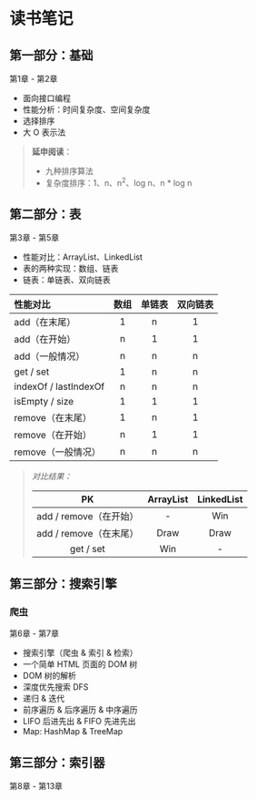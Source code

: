 # 读书笔记

## 第一部分：基础

第1章 - 第2章

* 面向接口编程
* 性能分析：时间复杂度、空间复杂度
* 选择排序
* 大 O 表示法

> **延申阅读**：
>
> * 九种排序算法
> * 复杂度排序：1、n、n<sup>2</sup>、log n、n * log n

## 第二部分：表

第3章 - 第5章

* 性能对比：ArrayList、LinkedList
* 表的两种实现：数组、链表
* 链表：单链表、双向链表

| 性能对比 | 数组 | 单链表 | 双向链表 |
| :----- | :-----: | :-----: | :-----: |
| add（在末尾） | 1 | n | 1 |
| add（在开始） | n | 1 | 1 |
| add（一般情况） | n | n | n |
| get / set | 1 | n | n |
| indexOf / lastIndexOf | n | n | n |
| isEmpty / size | 1 | 1 | 1 |
| remove（在末尾） | 1 | n | 1 |
| remove（在开始） | n | 1 | 1 |
| remove（一般情况） | n | n | n |

> *对比结果：*
>
> | PK | ArrayList | LinkedList |
> | :----------: | :----------: | :----------: |
> | add / remove（在开始） | - | Win |
> | add / remove（在末尾） | Draw | Draw |
> | get / set | Win | - |

## 第三部分：搜索引擎

### 爬虫

第6章 - 第7章

* 搜索引擎（爬虫 & 索引 & 检索）
* 一个简单 HTML 页面的 DOM 树
* DOM 树的解析
* 深度优先搜索 DFS
* 递归 & 迭代
* 前序遍历 & 后序遍历 & 中序遍历
* LIFO 后进先出 & FIFO 先进先出
* Map: HashMap & TreeMap

## 第三部分：索引器

第8章 - 第13章